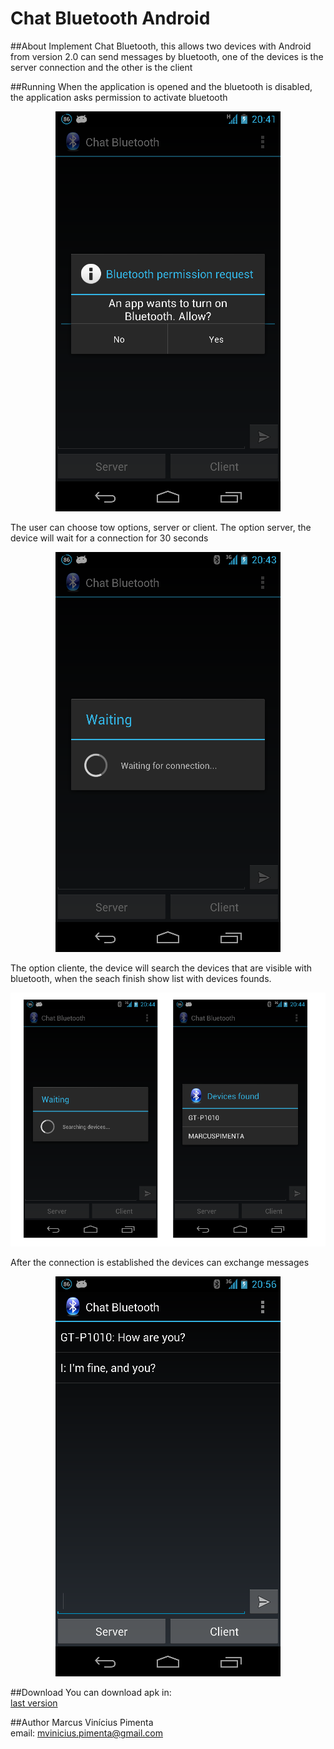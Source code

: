 Chat Bluetooth Android
======================

##About
Implement Chat Bluetooth, this allows two devices with Android from version 2.0 can send messages by bluetooth, one of the devices is the server 
connection and the other is the client

##Running
When the application is opened and the bluetooth is disabled, the application asks permission to activate bluetooth

<p align="center"> <img src="Imagens/device-2013-06-03-204546.png"/> </p>

The user can choose tow options, server or client. The option server, the device will wait for a connection for 30 seconds

<p align="center"> <img src="Imagens/device-2013-06-03-204725.png"/> </p>

The option cliente, the device will search the devices that are visible with bluetooth, when the seach finish show list with
devices founds.

<p align="center"> <img src="Imagens/device-2013-06-03-204807.png"/> </p>

After the connection is established the devices can exchange messages

<p align="center"> <img src="Imagens/device-2013-06-03-205940.png"/> </p>

##Download
You can download apk in:  
[last version](https://raw.github.com/marcuspimenta/Chat-Bluetooth-Android/master/Bluetooth/bin/Bluetooth.apk)

##Author
Marcus Vinícius Pimenta  
email: [mvinicius.pimenta@gmail.com](mailto:mvinicius.pimenta@gmail.com)
